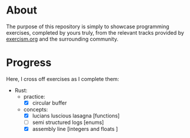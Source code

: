 
# About

The purpose of this repository is simply to showcase programming exercises,
completed by yours truly, from the relevant tracks provided by
[exercism.org](https://exercism.org/) and the surrounding community.

# Progress

Here, I cross off exercises as I complete them:

- Rust:
	- practice:
		- [X] circular buffer
	- concepts:
		* [X] lucians luscious lasagna [functions]
		* [ ] semi structured logs [enums]
		* [X] assembly line [integers and floats ]
